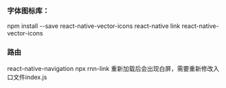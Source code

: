 ### 字体图标库：
npm install --save react-native-vector-icons
react-native link react-native-vector-icons


### 路由
react-native-navigation
npx rnn-link
重新加载后会出现白屏，需要重新修改入口文件index.js